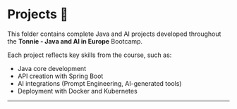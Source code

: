 # Projects 📂

This folder contains complete Java and AI projects developed throughout the **Tonnie - Java and AI in Europe** Bootcamp.

Each project reflects key skills from the course, such as:

- Java core development
- API creation with Spring Boot
- AI integrations (Prompt Engineering, AI-generated tools)
- Deployment with Docker and Kubernetes

---
